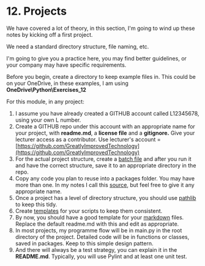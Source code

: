# 12. Projects

We have covered a lot of theory, in this section, I'm going to wind up these notes by kicking off a first project.&#x20;

We need a standard directory structure, file naming, etc.

I'm going to give you a practice here, you may find better guidelines, or your company may have specific requirements.

Before you begin, create a directory to keep example files in. This could be on your OneDrive, in these examples, I am using **OneDrive\Python\Exercises\_12**&#x20;

For this module, in any project:

1. I assume you have already created a GITHUB account called L12345678, using your own L number.
2. Create a GITHUB repo under this account with an appropriate name for your project, with **readme.md**, a **license file** and a **gitignore.** Give your lecturer access as a contributor. Use lecturer's account = [https://github.com/GreatlyImprovedTechnology](https://github.com/GreatlyImprovedTechnology)
3. For the actual project structure, create a [batch file](batch-file.md) and after you run it and have the correct structure, save it to an appropriate directory in the repo.
4. Copy any code you plan to reuse into a packages folder. You may have more than one. In my notes I call this [source](utilities.md), but feel free to give it any appropriate name.&#x20;
5. Once a project has a level of directory structure, you should use [pathlib](paths.md) to keep this tidy.
6. Create [templates](broken-reference) for your scripts to keep them consistent.
7. By now, you should have a good template for your [markdown](broken-reference) files. Replace the default readme.md with this and edit as appropriate.
8. In most projects, my programme flow will be in main.py in the root directory of the project. Detailed code will be in functions or classes, saved in packages. Keep to this simple design pattern.
9. And there will always be a test strategy, you can explain it in the **README.md**. Typically, you will use Pylint and at least one unit test.
